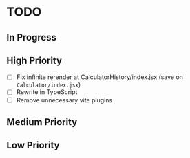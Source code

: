 # TODO

## In Progress

## High Priority

- [ ] Fix infinite rerender at CalculatorHistory/index.jsx (save on `Calculator/index.jsx`)
- [ ] Rewrite in TypeScript
- [ ] Remove unnecessary vite plugins

## Medium Priority

## Low Priority
